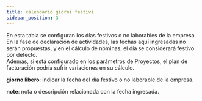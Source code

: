 ```yaml
---
title: calendario giorni festivi
sidebar_position: 3
---
```


En esta tabla se configuran los días festivos o no laborables de la empresa. En la fase de declaración de actividades, las fechas aquí ingresadas no serán propuestas, y en el cálculo de nóminas, el día se considerará festivo por defecto.  
Además, si está configurado en los parámetros de Proyectos, el plan de facturación podría sufrir variaciones en su cálculo.

**giorno libero**: indicar la fecha del día festivo o no laborable de la empresa.  

**note**: nota o descripción relacionada con la fecha ingresada.